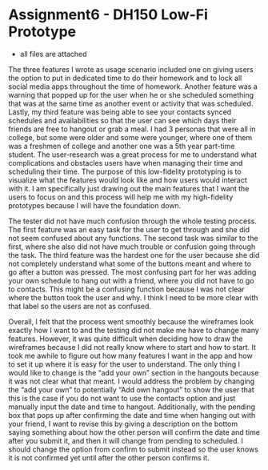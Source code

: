 # Assignment6 - DH150 Low-Fi Prototype

* all files are attached

The three features I wrote as usage scenario included one on giving users the option to put in dedicated time to do their homework and to lock all social media apps throughout the time of homework. Another feature was a warning that popped up for the user when he or she scheduled something that was at the same time as another event or activity that was scheduled. Lastly, my third feature was being able to see your contacts synced schedules and availabilities so that the user can see which days their friends are free to hangout or grab a meal. I had 3 personas that were all in college, but some were older and some were younger, where one of them was a freshmen of college and another one was a 5th year part-time student. The user-research was a great process for me to understand what complications and obstacles users have when managing their time and scheduling their time. The purpose of this low-fidelity prototyping is to visualize what the features would look like and how users would interact with it. I am specifically just drawing out the main features that I want the users to focus on and this process will help me with my high-fidelity prototypes because I will have the foundation down.

The tester did not have much confusion through the whole testing process. The first feature was an easy task for the user to get through and she did not seem confused about any functions. The second task was similar to the first, where she also did not have much trouble or confusion going through the task. The third feature was the hardest one for the user because she did not completely understand what some of the buttons meant and where to go after a button was pressed. The most confusing part for her was adding your own schedule to hang out with a friend, where you did not have to go to contacts. This might be a confusing function because I was not clear where the button took the user and why. I think I need to be more clear with that label so the users are not as confused. 

Overall, I felt that the process went smoothly because the wireframes look exactly how I want to and the testing did not make me have to change many features. However, it was quite difficult when deciding how to draw the wireframes because I did not really know where to start and how to start. It took me awhile to figure out how many features I want in the app and how to set it up where it is easy for the user to understand. The only thing I would like to change is the “add your own” section in the hangouts because it was not clear what that meant. I would address the problem by changing the “add your own” to potentially “Add own hangout” to show the user that this is the case if you do not want to use the contacts option and just manually input the date and time to hangout. Additionally, with the pending box that pops up after confirming the date and time when hanging out with your friend, I want to revise this by giving a description on the bottom saying something about how the other person will confirm the date and time after you submit it, and then it will change from pending to scheduled. I should change the option from confirm to submit instead so the user knows it is not confirmed yet until after the other person confirms it. 
